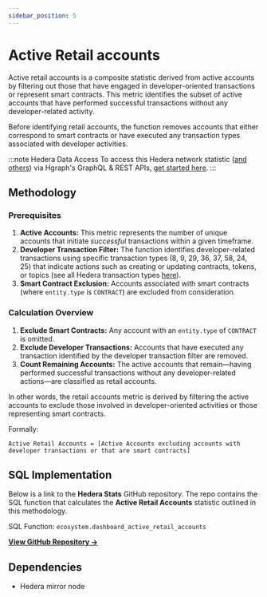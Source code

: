 ```yaml
---
sidebar_position: 5
---
```


# Active Retail accounts

Active retail accounts is a composite statistic derived from active accounts by filtering out those that have engaged in developer-oriented transactions or represent smart contracts. This metric identifies the subset of active accounts that have performed successful transactions without any developer-related activity.

Before identifying retail accounts, the function removes accounts that either correspond to smart contracts or have executed any transaction types associated with developer activities.

:::note Hedera Data Access
To access this Hedera network statistic ([and others](/category/hedera-stats/)) via Hgraph's GraphQL & REST APIs, [get started here](https://www.hgraph.com/hedera).
:::

## Methodology

### Prerequisites
1. **Active Accounts:** This metric represents the number of unique accounts that initiate *successful* transactions within a given timeframe.
2. **Developer Transaction Filter:** The function identifies developer-related transactions using specific transaction types (8, 9, 29, 36, 37, 58, 24, 25) that indicate actions such as creating or updating contracts, tokens, or topics (see all Hedera transaction types [here](https://github.com/hashgraph/hedera-mirror-node/blob/main/hedera-mirror-rest/model/transactionType.js)).
3. **Smart Contract Exclusion:** Accounts associated with smart contracts (where `entity.type` is `CONTRACT`) are excluded from consideration.

### Calculation Overview

1. **Exclude Smart Contracts:** Any account with an `entity.type` of `CONTRACT` is omitted.
2. **Exclude Developer Transactions:** Accounts that have executed any transaction identified by the developer transaction filter are removed.
3. **Count Remaining Accounts:** The active accounts that remain—having performed successful transactions without any developer-related actions—are classified as retail accounts.

In other words, the retail accounts metric is derived by filtering the active accounts to exclude those involved in developer-oriented activities or those representing smart contracts.

Formally: 

```
Active Retail Accounts = [Active Accounts excluding accounts with developer transactions or that are smart contracts]
```

## SQL Implementation

Below is a link to the **Hedera Stats** GitHub repository. The repo contains the SQL function that calculates the **Active Retail Accounts** statistic outlined in this methodology.

SQL Function: `ecosystem.dashboard_active_retail_accounts`

**[View GitHub Repository →](https://github.com/hgraph-io/hedera-stats)**

## Dependencies
* Hedera mirror node